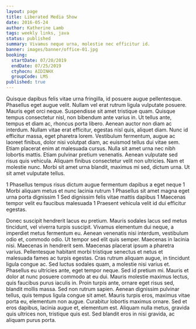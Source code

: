 ```yaml
---
layout: page
title: Liberated Media Show
date: 2016-05-24
author: Katherine Lamb
tags: weekly links, java
status: published
summary: Vivamus neque urna, molestie nec efficitur id.
banner: images/banner/office-01.jpg
booking:
  startDate: 07/20/2019
  endDate: 07/25/2019
  ctyhocn: AIDINHX
  groupCode: LMS
published: true
---
```

Quisque dapibus felis vitae urna fringilla, id posuere augue pellentesque. Phasellus eget augue velit. Nullam vel erat rutrum ligula vulputate posuere. Mauris eget orci neque. Suspendisse sit amet tristique quam. Quisque tempus consectetur nisl, non bibendum ante varius in. Ut tellus ante, tempus et diam ac, rhoncus porta libero. Aenean auctor non diam ac interdum. Nullam vitae erat efficitur, egestas nisl quis, aliquet diam. Nunc id efficitur massa, eget pharetra lorem. Vestibulum fermentum, augue ac laoreet finibus, dolor nisi volutpat diam, ac euismod tellus dui vitae sem.
Etiam placerat enim at malesuada cursus. Nulla sit amet urna nec nibh lobortis mattis. Etiam pulvinar pretium venenatis. Aenean vulputate sed risus quis vehicula. Aliquam finibus consectetur velit non ultricies. Nam et molestie nunc. Morbi sit amet urna blandit, maximus mi sed, dictum urna. Ut sit amet vulputate tellus.

1 Phasellus tempus risus dictum augue fermentum dapibus a eget neque
1 Morbi aliquam metus et nunc lacinia rutrum
1 Phasellus sit amet magna eget urna porta dignissim
1 Sed dignissim felis vitae mattis dapibus
1 Maecenas tempor velit eu faucibus malesuada
1 Praesent vehicula velit id dui efficitur egestas.

Donec suscipit hendrerit lacus eu pretium. Mauris sodales lacus sed metus tincidunt, vel viverra turpis suscipit. Vivamus elementum dui neque, a imperdiet metus fermentum eu. Aenean venenatis nisi interdum, vestibulum odio et, commodo odio. Ut tempor sed elit quis semper. Maecenas in lacinia nisi. Maecenas in hendrerit sem. Maecenas placerat ipsum a pharetra varius. Pellentesque habitant morbi tristique senectus et netus et malesuada fames ac turpis egestas. Cras rutrum aliquam augue, in tincidunt ligula congue ac. Sed luctus sodales quam, a molestie nisi varius et. Phasellus eu ultricies ante, eget tempor neque. Sed id pretium mi. Mauris et dolor at nunc posuere commodo at eu dui.
Mauris molestie maximus lectus, quis faucibus purus iaculis in. Proin turpis ante, ornare eget risus sed, blandit mollis massa. Sed non rutrum sapien. Aenean dignissim pulvinar tellus, quis tempus ligula congue sit amet. Mauris turpis eros, maximus vitae porta eu, elementum non augue. Curabitur lobortis maximus ornare. Sed et eros dapibus, lacinia augue et, elementum est. Aliquam nulla metus, gravida quis ultrices non, tristique quis est. Sed blandit eros in nisi gravida, ac aliquam purus porta.
